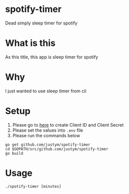 # spotify-timer
Dead simply sleep timer for spotify

# What is this 
As this title, this app is sleep timer for spotify

# Why 
I just wanted to use sleep timer from cli

# Setup 
1. Please go to [here](https://developer.spotify.com/dashboard/) to create Client ID and Client Secret 
2. Please set the values into ``` .env ``` file
3. Please run the commands below
```
go get github.com/justym/spotify-timer
cd $GOPATH/src/github.com/justym/spotify-timer
go build
```

# Usage
```
./spotify-timer [minutes]
```




